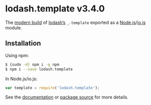 # lodash.template v3.4.0

The [modern build](https://github.com/lodash/lodash/wiki/Build-Differences) of [lodash’s](https://lodash.com/) `_.template` exported as a [Node.js](http://nodejs.org/)/[io.js](https://iojs.org/) module.

## Installation

Using npm:

```bash
$ {sudo -H} npm i -g npm
$ npm i --save lodash.template
```

In Node.js/io.js:

```js
var template = require('lodash.template');
```

See the [documentation](https://lodash.com/docs#template) or [package source](https://github.com/lodash/lodash/blob/3.4.0-npm-packages/lodash.template) for more details.
